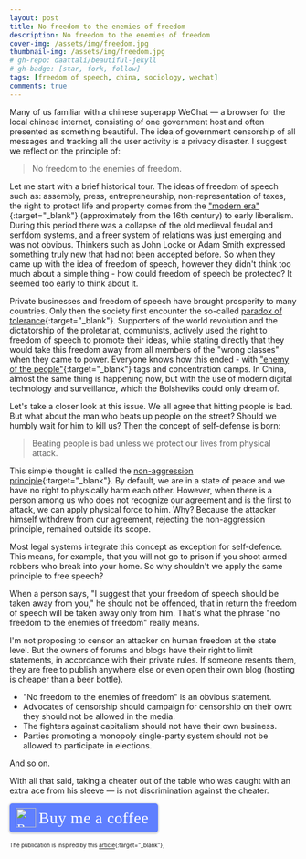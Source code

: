 ```yaml
---
layout: post
title: No freedom to the enemies of freedom
description: No freedom to the enemies of freedom
cover-img: /assets/img/freedom.jpg
thumbnail-img: /assets/img/freedom.jpg
# gh-repo: daattali/beautiful-jekyll
# gh-badge: [star, fork, follow]
tags: [freedom of speech, china, sociology, wechat]
comments: true
---
```

Many of us familiar with a chinese superapp WeChat — a browser for the local chinese internet, consisting of one government host and often presented as something beautiful. The idea of government censorship of all messages and tracking all the user activity is a privacy disaster. 
I suggest we reflect on the principle of:
> No freedom to the enemies of freedom.

Let me start with a brief historical tour. The ideas of freedom of speech such as: assembly, press, entrepreneurship, non-representation of taxes, the right to protect life and property comes from the ["modern era"](https://en.wikipedia.org/wiki/Human_history#Modern_history){:target="_blank"} (approximately from the 16th century) to early liberalism. During this period there was a collapse of the old medieval feudal and serfdom systems, and a freer system of relations was just emerging and was not obvious. Thinkers such as John Locke or Adam Smith expressed something truly new that had not been accepted before. So when they came up with the idea of freedom of speech, however they didn't think too much about a simple thing - how could freedom of speech be protected? It seemed too early to think about it.

Private businesses and freedom of speech have brought prosperity to many countries. Only then the society first encounter the so-called [paradox of tolerance](https://en.wikipedia.org/wiki/Paradox_of_tolerance){:target="_blank"}. Supporters of the world revolution and the dictatorship of the proletariat, communists, actively used the right to freedom of speech to promote their ideas, while stating directly that they would take this freedom away from all members of the "wrong classes" when they came to power. Everyone knows how this ended - with ["enemy of the people"](https://en.wikipedia.org/wiki/Enemy_of_the_people){:target="_blank"} tags and concentration camps. In China, almost the same thing is happening now, but with the use of modern digital technology and surveillance, which the Bolsheviks could only dream of.

Let's take a closer look at this issue. We all agree that hitting people is bad. But what about the man who beats up people on the street? Should we humbly wait for him to kill us? Then the concept of self-defense is born:
> Beating people is bad unless we protect our lives from physical attack.

This simple thought is called the [non-aggression principle](https://en.wikipedia.org/wiki/Non-aggression_principle){:target="_blank"}.
By default, we are in a state of peace and we have no right to physically harm each other. However, when there is a person among us who does not recognize our agreement and is the first to attack, we can apply physical force to him. Why? Because the attacker himself withdrew from our agreement, rejecting the non-aggression principle, remained outside its scope.

Most legal systems integrate this concept as exception for self-defence. This means, for example, that you will not go to prison if you shoot armed robbers who break into your home. So why shouldn't we apply the same principle to free speech? 

When a person says, "I suggest that your freedom of speech should be taken away from you," he should not be offended, that in return the freedom of speech will be taken away only from him. That's what the phrase "no freedom to the enemies of freedom" really means.

I'm not proposing to censor an attacker on human freedom at the state level. But the owners of forums and blogs have their right to limit statements, in accordance with their private rules. If someone resents them, they are free to publish anywhere else or even open their own blog (hosting is cheaper than a beer bottle).

- "No freedom to the enemies of freedom" is an obvious statement.
- Advocates of censorship should campaign for censorship on their own: they should not be allowed in the media.
- The fighters against capitalism should not have their own business.
- Parties promoting a monopoly single-party system should not be allowed to participate in elections.

And so on.

With all that said, taking a cheater out of the table who was caught with an extra ace from his sleeve — is not discrimination against the cheater.

<style>.bmc-button img{height: 34px !important;width: 35px !important;margin-bottom: 1px !important;box-shadow: none !important;border: none !important;vertical-align: middle !important;}.bmc-button{padding: 7px 15px 7px 10px !important;line-height: 35px !important;height:51px !important;text-decoration: none !important;display:inline-flex !important;color:#ffffff !important;background-color:#5F7FFF !important;border-radius: 5px !important;border: 1px solid transparent !important;padding: 7px 15px 7px 10px !important;font-size: 22px !important;letter-spacing: 0.6px !important;box-shadow: 0px 1px 2px rgba(190, 190, 190, 0.5) !important;-webkit-box-shadow: 0px 1px 2px 2px rgba(190, 190, 190, 0.5) !important;margin: 0 auto !important;font-family:'Cookie', cursive !important;-webkit-box-sizing: border-box !important;box-sizing: border-box !important;}.bmc-button:hover, .bmc-button:active, .bmc-button:focus {-webkit-box-shadow: 0px 1px 2px 2px rgba(190, 190, 190, 0.5) !important;text-decoration: none !important;box-shadow: 0px 1px 2px 2px rgba(190, 190, 190, 0.5) !important;opacity: 0.85 !important;color:#ffffff !important;}</style><link href="https://fonts.googleapis.com/css?family=Cookie" rel="stylesheet"><a class="bmc-button" target="_blank" href="https://www.buymeacoffee.com/kip0d"><img src="https://cdn.buymeacoffee.com/buttons/bmc-new-btn-logo.svg" alt="Buy me a coffee"><span style="margin-left:5px;font-size:28px !important;">Buy me a coffee</span></a>

<sub><sup>The publication is inspired by this [article](https://habr.com/ru/post/512462/){:target="_blank"}</sup></sub>.